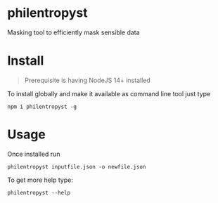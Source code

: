 # philentropyst
Masking tool to efficiently mask sensible data

# Install

> Prerequisite is having NodeJS 14+ installed

To install globally and make it available as command line tool
just type

`npm i philentropyst -g`

# Usage

Once installed run

`philentropyst inputfile.json -o newfile.json`

To get more help type:

`philentropyst --help`
